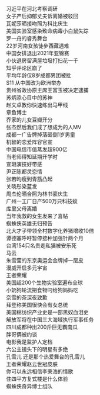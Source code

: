 习近平在河北考察调研  
女子产后抑郁丈夫诉离婚被驳回  
瓦妮莎晒接吻照为科比庆生  
美国实验室感染致命病毒小白鼠失踪  
罗一舟的睿秀舞台  
22岁河南女孩徒步西藏遇难  
中国女排退出2021年亚锦赛  
小伙退房留满屋垃圾打扫花一千  
知乎评论区崩了  
平均年龄仅8岁成都男团被批  
S11 从中国改为欧洲举办  
贵州省政协原主席王富玉被决定逮捕  
苏炳添心目中的苏神  
赵文卓教你快速练出马甲线  
章鱼博士  
乔家的儿女豆瓣开分  
张杰然后我们成了想成为的人MV  
成都一广告牌掉落砸倒1岁男童  
机智的恋爱阵容官宣  
中国电信市值蒸发超900亿  
当老师得知延期开学时  
宣璐演技好带感  
尹正陈都灵恋情  
张若昀瘦到青筋凸起  
关晓彤染蓝发  
周杰伦晒合照为林书豪庆生  
广州一工厂日产500万只科技蚊  
库里父母离婚  
当年我救的女生发来了喜帖  
蜘蛛侠英雄无归预告  
北大才子带领全村数字化养猪增收10倍  
谭德塞呼吁暂停接种加强针两个月  
台湾154只名贵走私猫被安乐死  
马云  
朱雪莹的东京奥运会金牌掉一层皮  
漫威开启多元宇宙  
王者荣耀  
美国超200个生物实验室遍布全球  
小奶狗轮流把食物叼给狗妈妈吃  
奈雪的茶深夜致歉  
拜登称美国很快会有女总统  
美国棉纺织产业史是一部黑奴血泪史  
解放军将在中国三大海域执行军事任务  
四川成都种出200斤巨无霸南瓜  
胖哥俩被约谈  
电影我是监护人定档  
六公主镜头下的明星有多绝  
孔雪儿 还是那个热爱舞台的孔雪儿  
王者荣耀赵云世冠皮肤  
你可以永远相信李荣浩的情歌  
住四平方复式楼是什么体验  
蜘蛛侠奇异博士组队  
